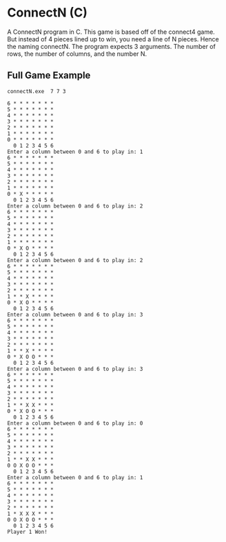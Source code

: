 # ConnectN (C)
A ConnectN program in C. This game is based off of the connect4 game. But instead of 4 pieces lined up to win, you need a line of N pieces. Hence the naming connectN. The program expects 3 arguments. The number of rows, the number of columns, and the number N.

**Full Game Example**
----------------------------------
```
connectN.exe  7 7 3

6 * * * * * * *
5 * * * * * * *
4 * * * * * * *
3 * * * * * * *
2 * * * * * * *
1 * * * * * * *
0 * * * * * * *
  0 1 2 3 4 5 6
Enter a column between 0 and 6 to play in: 1
6 * * * * * * *
5 * * * * * * *
4 * * * * * * *
3 * * * * * * *
2 * * * * * * *
1 * * * * * * *
0 * X * * * * *
  0 1 2 3 4 5 6
Enter a column between 0 and 6 to play in: 2
6 * * * * * * *
5 * * * * * * *
4 * * * * * * *
3 * * * * * * *
2 * * * * * * *
1 * * * * * * *
0 * X O * * * *
  0 1 2 3 4 5 6
Enter a column between 0 and 6 to play in: 2
6 * * * * * * *
5 * * * * * * *
4 * * * * * * *
3 * * * * * * *
2 * * * * * * *
1 * * X * * * *
0 * X O * * * *
  0 1 2 3 4 5 6
Enter a column between 0 and 6 to play in: 3
6 * * * * * * *
5 * * * * * * *
4 * * * * * * *
3 * * * * * * *
2 * * * * * * *
1 * * X * * * *
0 * X O O * * *
  0 1 2 3 4 5 6
Enter a column between 0 and 6 to play in: 3
6 * * * * * * *
5 * * * * * * *
4 * * * * * * *
3 * * * * * * *
2 * * * * * * *
1 * * X X * * *
0 * X O O * * *
  0 1 2 3 4 5 6
Enter a column between 0 and 6 to play in: 0
6 * * * * * * *
5 * * * * * * *
4 * * * * * * *
3 * * * * * * *
2 * * * * * * *
1 * * X X * * *
0 O X O O * * *
  0 1 2 3 4 5 6
Enter a column between 0 and 6 to play in: 1
6 * * * * * * *
5 * * * * * * *
4 * * * * * * *
3 * * * * * * *
2 * * * * * * *
1 * X X X * * *
0 O X O O * * *
  0 1 2 3 4 5 6
Player 1 Won!
```
